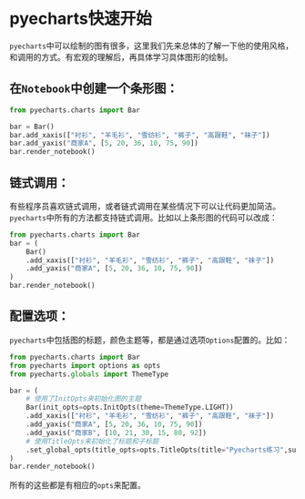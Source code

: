 # pyecharts快速开始
`pyecharts`中可以绘制的图有很多，这里我们先来总体的了解一下他的使用风格，和调用的方式。有宏观的理解后，再具体学习具体图形的绘制。

## 在`Notebook`中创建一个条形图：
```python
from pyecharts.charts import Bar

bar = Bar()
bar.add_xaxis(["衬衫", "羊毛衫", "雪纺衫", "裤子", "高跟鞋", "袜子"])
bar.add_yaxis("商家A", [5, 20, 36, 10, 75, 90])
bar.render_notebook()
```

## 链式调用：
有些程序员喜欢链式调用，或者链式调用在某些情况下可以让代码更加简洁。`pyecharts`中所有的方法都支持链式调用。比如以上条形图的代码可以改成：
```python
from pyecharts.charts import Bar
bar = (
    Bar()
    .add_xaxis(["衬衫", "羊毛衫", "雪纺衫", "裤子", "高跟鞋", "袜子"])
    .add_yaxis("商家A", [5, 20, 36, 10, 75, 90])
)
bar.render_notebook()
```

## 配置选项：
`pyecharts`中包括图的标题，颜色主题等，都是通过选项`Options`配置的。比如：
```python
from pyecharts.charts import Bar
from pyecharts import options as opts
from pyecharts.globals import ThemeType

bar = (
    # 使用了InitOpts来初始化图的主题
    Bar(init_opts=opts.InitOpts(theme=ThemeType.LIGHT))
    .add_xaxis(["衬衫", "羊毛衫", "雪纺衫", "裤子", "高跟鞋", "袜子"])
    .add_yaxis("商家A", [5, 20, 36, 10, 75, 90])
    .add_yaxis("商家B", [10, 21, 30, 15, 80, 92])
    # 使用TitleOpts来初始化了标题和子标题
    .set_global_opts(title_opts=opts.TitleOpts(title="Pyecharts练习",subtitle="柱状图"))
)
bar.render_notebook()
```
所有的这些都是有相应的`opts`来配置。

